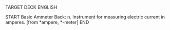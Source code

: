 TARGET DECK
ENGLISH

START
Basic
Ammeter
Back: n. Instrument for measuring electric current in amperes. [from *ampere, *-meter]
END
